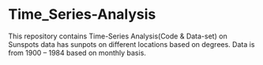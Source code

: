# Time_Series-Analysis
This repository contains Time-Series Analysis(Code & Data-set) on Sunspots data has sunpots on different locations based on degrees. Data is from 1900 – 1984 based on monthly basis.

